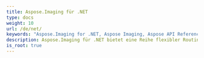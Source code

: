 ```yaml
---
title: Aspose.Imaging für .NET
type: docs
weight: 10
url: /de/net/
keywords: "Aspose.Imaging for .NET, Aspose Imaging, Aspose API Reference."
description: Aspose.Imaging für .NET bietet eine Reihe flexibler Routinen zum Erstellen und Bearbeiten von Bildern in .NET-Anwendungen.
is_root: true
---
```

